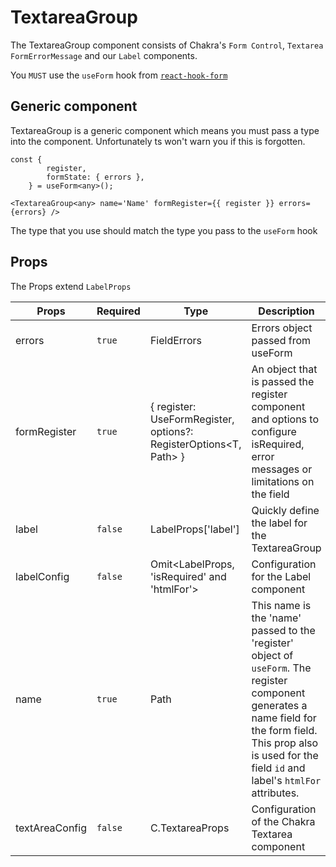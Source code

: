 # TextareaGroup

The TextareaGroup component consists of Chakra's `Form Control`, `Textarea` `FormErrorMessage` and our `Label` components.

You `MUST` use the `useForm` hook from [`react-hook-form`](https://react-hook-form.com/docs/useform)

## Generic component

TextareaGroup is a generic component which means you must pass a type into the component. Unfortunately ts won't warn you if this is forgotten.

```
const {
        register,
        formState: { errors },
    } = useForm<any>();
```

```
<TextareaGroup<any> name='Name' formRegister={{ register }} errors={errors} />
```

The type that you use should match the type you pass to the `useForm` hook

## Props

The Props extend `LabelProps`

| Props          | Required | Type                                                                    | Description                                                                                                                                                                                                         | Default              |
| -------------- | -------- | ----------------------------------------------------------------------- | ------------------------------------------------------------------------------------------------------------------------------------------------------------------------------------------------------------------- | -------------------- |
| errors         | `true`   | FieldErrors<T>                                                          | Errors object passed from useForm                                                                                                                                                                                   |                      |
| formRegister   | `true`   | { register: UseFormRegister<T>, options?: RegisterOptions<T, Path<T>> } | An object that is passed the register component and options to configure isRequired, error messages or limitations on the field                                                                                     |                      |
| label          | `false`  | LabelProps['label']                                                     | Quickly define the label for the TextareaGroup                                                                                                                                                                      |                      |
| labelConfig    | `false`  | Omit<LabelProps, 'isRequired' and 'htmlFor'>                            | Configuration for the Label component                                                                                                                                                                               | { hideBadge: false } |
| name           | `true`   | Path<T>                                                                 | This name is the 'name' passed to the 'register' object of `useForm`. The register component generates a name field for the form field. This prop also is used for the field `id` and label's `htmlFor` attributes. |                      |
| textAreaConfig | `false`  | C.TextareaProps                                                         | Configuration of the Chakra Textarea component                                                                                                                                                                      |                      |
